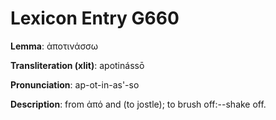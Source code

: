 # Lexicon Entry G660

**Lemma**: ἀποτινάσσω

**Transliteration (xlit)**: apotinássō

**Pronunciation**: ap-ot-in-as'-so

**Description**:
from ἀπό and  (to jostle); to brush off:--shake off.
